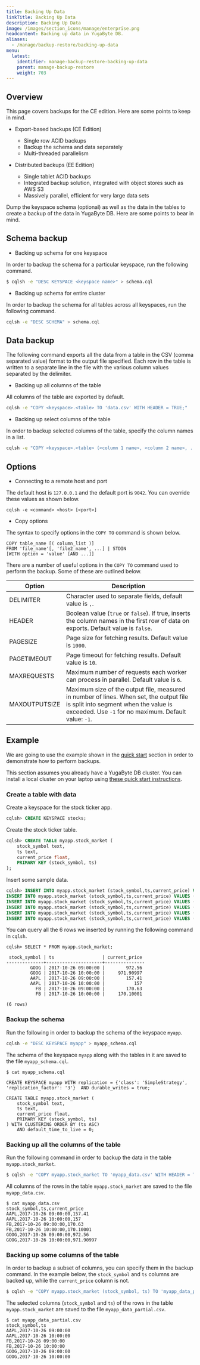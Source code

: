 ```yaml
---
title: Backing Up Data
linkTitle: Backing Up Data
description: Backing Up Data
image: /images/section_icons/manage/enterprise.png
headcontent: Backing up data in YugaByte DB.
aliases:
  - /manage/backup-restore/backing-up-data
menu:
  latest:
    identifier: manage-backup-restore-backing-up-data
    parent: manage-backup-restore
    weight: 703
---
```


## Overview

This page covers backups for the CE edition. Here are some points to keep in mind.

- Export-based backups (CE Edition)
  - Single row ACID backups
  - Backup the schema and data separately
  - Multi-threaded parallelism

- Distributed backups (EE Edition)
  - Single tablet ACID backups
  - Integrated backup solution, integrated with object stores such as AWS S3
  - Massively parallel, efficient for very large data sets

Dump the keyspace schema (optional) as well as the data in the tables to create a backup of the data in YugaByte DB. Here are some points to bear in mind.

## Schema backup

- Backing up schema for one keyspace

In order to backup the schema for a particular keyspace, run the following command.

```{.sh .copy .separator-dollar}
$ cqlsh -e "DESC KEYSPACE <keyspace name>" > schema.cql
```

- Backing up schema for entire cluster

In order to backup the schema for all tables across all keyspaces, run the following command.

```{.sh .copy .separator-dollar}
cqlsh -e "DESC SCHEMA" > schema.cql
```

## Data backup

The following command exports all the data from a table in the CSV (comma separated value) format to the output file specified. Each row in the table is written to a separate line in the file with the various column values separated by the delimiter.

- Backing up all columns of the table

All columns of the table are exported by default.

```{.sh .copy .separator-dollar}
cqlsh -e "COPY <keyspace>.<table> TO 'data.csv' WITH HEADER = TRUE;"
```

- Backing up select columns of the table

In order to backup selected columns of the table, specify the column names in a list.

```{.sh .copy .separator-dollar}
cqlsh -e "COPY <keyspace>.<table> (<column 1 name>, <column 2 name>, ...) TO 'data.csv' WITH HEADER = TRUE;"
```

## Options

- Connecting to a remote host and port

The default host is `127.0.0.1` and the default port is `9042`. You can override these values as shown below.

```
cqlsh -e <command> <host> [<port>]
```

- Copy options

The syntax to specify options in the `COPY TO` command is shown below.

```
COPY table_name [( column_list )]
FROM 'file_name'[, 'file2_name', ...] | STDIN
[WITH option = 'value' [AND ...]]
```

There are a number of useful options in the `COPY TO` command used to perform the backup. Some of these are outlined below.


| Option  | Description |
| --------------- | ---------------- |
| DELIMITER | Character used to separate fields, default value is `,`.  |
| HEADER    | Boolean value (`true` or `false`). If true, inserts the column names in the first row of data on exports. Default value is `false`. |
| PAGESIZE | Page size for fetching results. Default value is `1000`. |
| PAGETIMEOUT | Page timeout for fetching results. Default value is `10`. |
| MAXREQUESTS | Maximum number of requests each worker can process in parallel. Default value is `6`. |
| MAXOUTPUTSIZE | Maximum size of the output file, measured in number of lines. When set, the output file is split into segment when the value is exceeded. Use `-1` for no maximum. Default value: `-1`. |


## Example

We are going to use the example shown in the [quick start](/quick-start/test-cassandra/) section in order to demonstrate how to perform backups.

This section assumes you already have a YugaByte DB cluster. You can install a local cluster on your laptop using [these quick start instructions](/quick-start/install/).

### Create a table with data

Create a keyspace for the stock ticker app.

```{.sql .copy .separator-gt}
cqlsh> CREATE KEYSPACE stocks;
```
Create the stock ticker table.

```{.sql .copy .separator-gt}
cqlsh> CREATE TABLE myapp.stock_market (
    stock_symbol text,
    ts text,
    current_price float,
    PRIMARY KEY (stock_symbol, ts)
);
```

Insert some sample data.

```{.sql .copy .separator-gt}
cqlsh> INSERT INTO myapp.stock_market (stock_symbol,ts,current_price) VALUES ('AAPL','2017-10-26 09:00:00',157.41);
INSERT INTO myapp.stock_market (stock_symbol,ts,current_price) VALUES ('AAPL','2017-10-26 10:00:00',157);
INSERT INTO myapp.stock_market (stock_symbol,ts,current_price) VALUES ('FB','2017-10-26 09:00:00',170.63);
INSERT INTO myapp.stock_market (stock_symbol,ts,current_price) VALUES ('FB','2017-10-26 10:00:00',170.1);
INSERT INTO myapp.stock_market (stock_symbol,ts,current_price) VALUES ('GOOG','2017-10-26 09:00:00',972.56);
INSERT INTO myapp.stock_market (stock_symbol,ts,current_price) VALUES ('GOOG','2017-10-26 10:00:00',971.91);
```

You can query all the 6 rows we inserted by running the following command in `cqlsh`.

```
cqlsh> SELECT * FROM myapp.stock_market;

 stock_symbol | ts                  | current_price
--------------+---------------------+---------------
         GOOG | 2017-10-26 09:00:00 |        972.56
         GOOG | 2017-10-26 10:00:00 |     971.90997
         AAPL | 2017-10-26 09:00:00 |        157.41
         AAPL | 2017-10-26 10:00:00 |           157
           FB | 2017-10-26 09:00:00 |        170.63
           FB | 2017-10-26 10:00:00 |     170.10001

(6 rows)
```

### Backup the schema

Run the following in order to backup the schema of the keyspace `myapp`.

```{.sh .copy .separator-dollar}
cqlsh -e "DESC KEYSPACE myapp" > myapp_schema.cql
```

The schema of the keyspace `myapp` along with the tables in it are saved to the file `myapp_schema.cql`.

```
$ cat myapp_schema.cql

CREATE KEYSPACE myapp WITH replication = {'class': 'SimpleStrategy', 'replication_factor': '3'}  AND durable_writes = true;

CREATE TABLE myapp.stock_market (
    stock_symbol text,
    ts text,
    current_price float,
    PRIMARY KEY (stock_symbol, ts)
) WITH CLUSTERING ORDER BY (ts ASC)
    AND default_time_to_live = 0;
```


### Backing up all the columns of the table

Run the following command in order to backup the data in the table `myapp.stock_market`.

```{.sh .copy .separator-dollar}
$ cqlsh -e "COPY myapp.stock_market TO 'myapp_data.csv' WITH HEADER = TRUE ;"
```

All columns of the rows in the table `myapp.stock_market` are saved to the file `myapp_data.csv`.

```
$ cat myapp_data.csv
stock_symbol,ts,current_price
AAPL,2017-10-26 09:00:00,157.41
AAPL,2017-10-26 10:00:00,157
FB,2017-10-26 09:00:00,170.63
FB,2017-10-26 10:00:00,170.10001
GOOG,2017-10-26 09:00:00,972.56
GOOG,2017-10-26 10:00:00,971.90997
```

### Backing up some columns of the table

In order to backup a subset of columns, you can specify them in the backup command. In the example below, the `stock_symbol` and `ts` columns are backed up, while the `current_price` column is not.

```{.sh .copy .separator-dollar}
$ cqlsh -e "COPY myapp.stock_market (stock_symbol, ts) TO 'myapp_data_partial.csv' WITH HEADER = TRUE ;"
```

The selected columns (`stock_symbol` and `ts`) of the rows in the table `myapp.stock_market` are saved to the file `myapp_data_partial.csv`.

```
$ cat myapp_data_partial.csv
stock_symbol,ts
AAPL,2017-10-26 09:00:00
AAPL,2017-10-26 10:00:00
FB,2017-10-26 09:00:00
FB,2017-10-26 10:00:00
GOOG,2017-10-26 09:00:00
GOOG,2017-10-26 10:00:00
```
